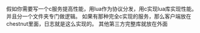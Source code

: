 假如你需要写一个c服务提高性能，用lua作为协议分发，用c实现lua库实现性能。并且分一个文件夹专门做逻辑。
如果有那种完全c实现的服务，那么客户端放在chestnut里面，日志就是这么实现的。
其他第三方完整库就放在外面
